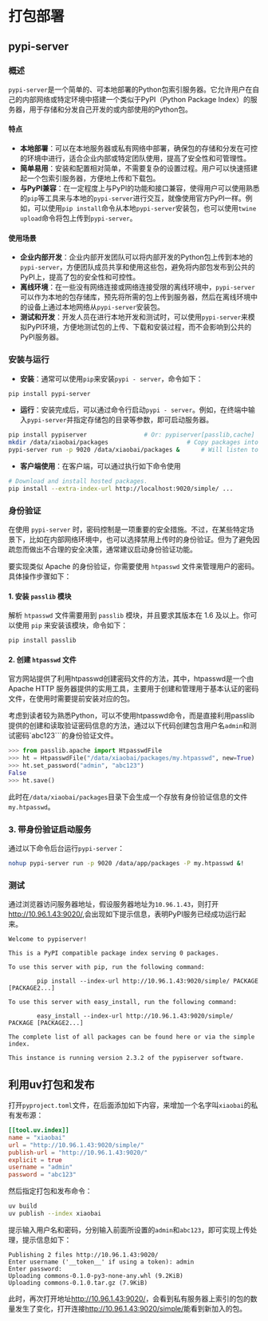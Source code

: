 
# 打包部署

## pypi-server


### 概述
`pypi-server`是一个简单的、可本地部署的Python包索引服务器。它允许用户在自己的内部网络或特定环境中搭建一个类似于PyPI（Python Package Index）的服务器，用于存储和分发自己开发的或内部使用的Python包。

#### 特点
- **本地部署**：可以在本地服务器或私有网络中部署，确保包的存储和分发在可控的环境中进行，适合企业内部或特定团队使用，提高了安全性和可管理性。
- **简单易用**：安装和配置相对简单，不需要复杂的设置过程。用户可以快速搭建起一个包索引服务器，方便地上传和下载包。
- **与PyPI兼容**：在一定程度上与PyPI的功能和接口兼容，使得用户可以使用熟悉的`pip`等工具来与本地的`pypi-server`进行交互，就像使用官方PyPI一样。例如，可以使用`pip install`命令从本地`pypi-server`安装包，也可以使用`twine upload`命令将包上传到`pypi-server`。

#### 使用场景
- **企业内部开发**：企业内部开发团队可以将内部开发的Python包上传到本地的`pypi-server`，方便团队成员共享和使用这些包，避免将内部包发布到公共的PyPI上，提高了包的安全性和可控性。
- **离线环境**：在一些没有网络连接或网络连接受限的离线环境中，`pypi-server`可以作为本地的包存储库，预先将所需的包上传到服务器，然后在离线环境中的设备上通过本地网络从`pypi-server`安装包。
- **测试和开发**：开发人员在进行本地开发和测试时，可以使用`pypi-server`来模拟PyPI环境，方便地测试包的上传、下载和安装过程，而不会影响到公共的PyPI服务器。



### 安装与运行
- **安装**：通常可以使用`pip`来安装`pypi - server`，命令如下：
```bash
pip install pypi-server
```
- **运行**：安装完成后，可以通过命令行启动`pypi - server`。例如，在终端中输入`pypi-server`并指定存储包的目录等参数，即可启动服务器。

```bash
pip install pypiserver                # Or: pypiserver[passlib,cache]
mkdir /data/xiaobai/packages                      # Copy packages into this directory.
pypi-server run -p 9020 /data/xiaobai/packages &      # Will listen to all IPs.
```
- **客户端使用**：在客户端，可以通过执行如下命令使用
```bash
# Download and install hosted packages.
pip install --extra-index-url http://localhost:9020/simple/ ...
```


### 身份验证
在使用 `pypi-server` 时，密码控制是一项重要的安全措施。不过，在某些特定场景下，比如在内部网络环境中，也可以选择禁用上传时的身份验证。但为了避免因疏忽而做出不合理的安全决策，通常建议启动身份验证功能。

要实现类似 Apache 的身份验证，你需要使用 `htpasswd` 文件来管理用户的密码。具体操作步骤如下：

#### 1. 安装 `passlib` 模块
解析 `htpasswd` 文件需要用到 `passlib` 模块，并且要求其版本在 1.6 及以上。你可以使用 `pip` 来安装该模块，命令如下：
```bash
pip install passlib
```

#### 2. 创建 `htpasswd` 文件

官方网站提供了利用htpasswd创建密码文件的方法，其中，htpasswd是一个由 Apache HTTP 服务器提供的实用工具，主要用于创建和管理用于基本认证的密码文件，在使用时需要提前安装对应的包。

考虑到读者较为熟悉Python，可以不使用htpasswd命令，而是直接利用passlib提供的创建和读取验证密码信息的方法，通过以下代码创建包含用户名`admin`和测试密码`abc123```的身份验证文件。

```python
>>> from passlib.apache import HtpasswdFile
>>> ht = HtpasswdFile("/data/xiaobai/packages/my.htpasswd", new=True)
>>> ht.set_password("admin", "abc123")
False
>>> ht.save()
```

此时在`/data/xiaobai/packages`目录下会生成一个存放有身份验证信息的文件`my.htpasswd`。

### 3. 带身份验证启动服务

通过以下命令后台运行`pypi-server`：

```bash
nohup pypi-server run -p 9020 /data/app/packages -P my.htpasswd &!
```

### 测试

通过浏览器访问服务器地址，假设服务器地址为`10.96.1.43`，则打开<http://10.96.1.43:9020/>,会出现如下提示信息，表明PyPI服务已经成功运行起来。

```plain
Welcome to pypiserver!

This is a PyPI compatible package index serving 0 packages.

To use this server with pip, run the following command:

        pip install --index-url http://10.96.1.43:9020/simple/ PACKAGE [PACKAGE2...]
      
To use this server with easy_install, run the following command:

        easy_install --index-url http://10.96.1.43:9020/simple/ PACKAGE [PACKAGE2...]
      
The complete list of all packages can be found here or via the simple index.

This instance is running version 2.3.2 of the pypiserver software.
```

## 利用uv打包和发布

打开`pyproject.toml`文件，在后面添加如下内容，来增加一个名字叫`xiaobai`的私有发布源：

```toml
[[tool.uv.index]]
name = "xiaobai"
url = "http://10.96.1.43:9020/simple/"
publish-url = "http://10.96.1.43:9020/"
explicit = true
username = "admin"
password = "abc123"
```

然后指定打包和发布命令：

```bash
uv build
uv publish --index xiaobai
```

提示输入用户名和密码，分别输入前面所设置的`admin`和`abc123`，即可实现上传处理，提示信息如下：

```
Publishing 2 files http://10.96.1.43:9020/
Enter username ('__token__' if using a token): admin
Enter password:
Uploading commons-0.1.0-py3-none-any.whl (9.2KiB)
Uploading commons-0.1.0.tar.gz (7.9KiB)
```

此时，再次打开地址<http://10.96.1.43:9020/>，会看到私有服务器上索引的包的数量发生了变化，打开连接<http://10.96.1.43:9020/simple/>能看到新加入的包。
